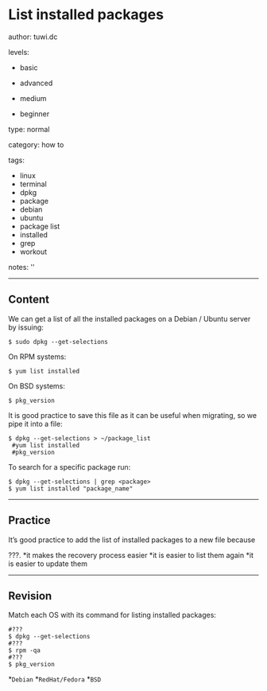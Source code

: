 # List installed packages
author: tuwi.dc

levels:

  - basic

  - advanced

  - medium

  - beginner

type: normal

category: how to

tags:
  - linux
  - terminal
  - dpkg
  - package
  - debian
  - ubuntu
  - package list
  - installed
  - grep
  - workout


notes: ''

---
## Content

We can get a list of all the installed packages on a Debian / Ubuntu server by issuing:

```
$ sudo dpkg --get-selections
```
On RPM systems:
```
$ yum list installed
```
On BSD systems:
```
$ pkg_version
```
It is good practice to save this file as it can be useful when migrating, so we pipe it into a file:
```
$ dpkg --get-selections > ~/package_list
 #yum list installed
 #pkg_version
```
To search for a specific package run:
```
$ dpkg --get-selections | grep <package>
$ yum list installed "package_name"
```

---
## Practice

It’s good practice to add the list of installed packages to a new file because 

???.
*it makes the recovery process easier
*it is easier to list them again
*it is easier to update them

---
## Revision

Match each OS with its command for listing installed packages:
```
#???
$ dpkg --get-selections
#???
$ rpm -qa 
#???
$ pkg_version 
```
*`Debian`
*`RedHat/Fedora`
*`BSD`